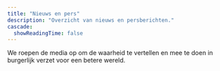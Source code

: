 ```yaml
---
title: "Nieuws en pers"
description: "Overzicht van nieuws en persberichten."
cascade:
  showReadingTime: false
---
```

We roepen de media op om de waarheid te vertellen en mee te doen in burgerlijk verzet voor een betere wereld.
